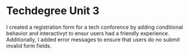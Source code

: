 # Techdegree Unit 3
 
I created a registration form for a tech conforence by adding conditional behavior and interactivyt to ensur users had a friendly experience. Additionally, I added error messages to ensure that users do no submit invalid form fields.
